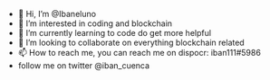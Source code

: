 - 👋 Hi, I’m @Ibaneluno
- 👀 I’m interested in coding and blockchain 
- 🌱 I’m currently learning to code do get more helpful
- 💞️ I’m looking to collaborate on everything blockchain related 
- 📫 How to reach me, you can reach me on dispocr: iban111#5986 
- follow me on twitter @iban_cuenca

<!---
Ibaneluno/Ibaneluno is a ✨ special ✨ repository because its `README.md` (this file) appears on your GitHub profile.
You can click the Preview link to take a look at your changes.
--->
